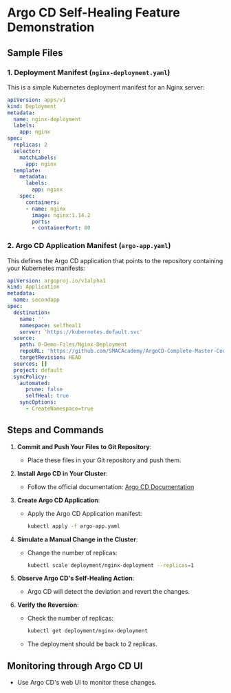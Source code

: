 
# Argo CD Self-Healing Feature Demonstration

## Sample Files

### 1. Deployment Manifest (`nginx-deployment.yaml`)

This is a simple Kubernetes deployment manifest for an Nginx server:

```yaml
apiVersion: apps/v1
kind: Deployment
metadata:
  name: nginx-deployment
  labels:
    app: nginx
spec:
  replicas: 2
  selector:
    matchLabels:
      app: nginx
  template:
    metadata:
      labels:
        app: nginx
    spec:
      containers:
      - name: nginx
        image: nginx:1.14.2
        ports:
        - containerPort: 80
```

### 2. Argo CD Application Manifest (`argo-app.yaml`)

This defines the Argo CD application that points to the repository containing your Kubernetes manifests:

```yaml
apiVersion: argoproj.io/v1alpha1
kind: Application
metadata:
  name: secondapp
spec:
  destination:
    name: ''
    namespace: selfheal1
    server: 'https://kubernetes.default.svc'
  source:
    path: 0-Demo-Files/Nginx-Deployment
    repoURL: 'https://github.com/SMACAcademy/ArgoCD-Complete-Master-Course.git'
    targetRevision: HEAD
  sources: []
  project: default
  syncPolicy:
    automated:
      prune: false
      selfHeal: true
    syncOptions:
      - CreateNamespace=true

```

## Steps and Commands

1. **Commit and Push Your Files to Git Repository**:
   - Place these files in your Git repository and push them.

2. **Install Argo CD in Your Cluster**:
   - Follow the official documentation: [Argo CD Documentation](https://argo-cd.readthedocs.io/en/stable/getting_started/)

3. **Create Argo CD Application**:
   - Apply the Argo CD Application manifest:
     ```bash
     kubectl apply -f argo-app.yaml
     ```

4. **Simulate a Manual Change in the Cluster**:
   - Change the number of replicas:
     ```bash
     kubectl scale deployment/nginx-deployment --replicas=1
     ```

5. **Observe Argo CD's Self-Healing Action**:
   - Argo CD will detect the deviation and revert the changes.

6. **Verify the Reversion**:
   - Check the number of replicas:
     ```bash
     kubectl get deployment/nginx-deployment
     ```
   - The deployment should be back to 2 replicas.

## Monitoring through Argo CD UI

- Use Argo CD's web UI to monitor these changes.
